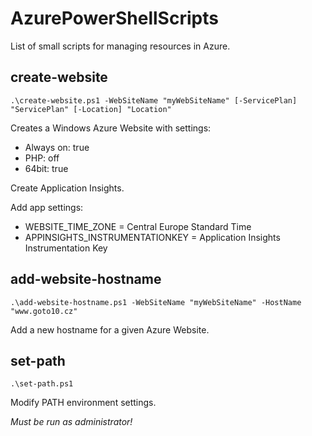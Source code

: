 # AzurePowerShellScripts
List of small scripts for managing resources in Azure.

## create-website

`.\create-website.ps1 -WebSiteName "myWebSiteName" [-ServicePlan] "ServicePlan" [-Location] "Location"`

Creates a Windows Azure Website with settings:
- Always on: true
- PHP: off
- 64bit: true

Create Application Insights.

Add app settings:
- WEBSITE_TIME_ZONE = Central Europe Standard Time
- APPINSIGHTS_INSTRUMENTATIONKEY = Application Insights Instrumentation Key 

## add-website-hostname

`.\add-website-hostname.ps1 -WebSiteName "myWebSiteName" -HostName "www.goto10.cz"`

Add a new hostname for a given Azure Website.

## set-path

`.\set-path.ps1`

Modify PATH environment settings.

_Must be run as administrator!_